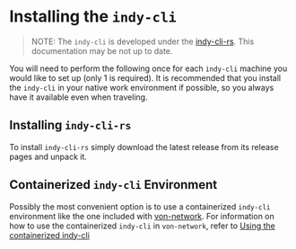 # Installing the `indy-cli`

> NOTE: The `indy-cli` is developed under the [indy-cli-rs](https://github.com/hyperledger/indy-cli-rs). This documentation may be not up to date.

You will need to perform the following once for each `indy-cli` machine you would like to set up (only 1 is required).
It is recommended that you install the `indy-cli` in your native work environment if possible, so you always have it available even when traveling.

## Installing `indy-cli-rs`
To install `indy-cli-rs` simply download the latest release from its release pages and unpack it.

## Containerized `indy-cli` Environment

Possibly the most convenient option is to use a containerized `indy-cli` environment like the one included with [von-network](https://github.com/bcgov/von-network).  For information on how to use the containerized `indy-cli` in `von-network`, refer to [Using the containerized indy-cli](https://github.com/bcgov/von-network/blob/main/docs/Indy-CLI.md)
